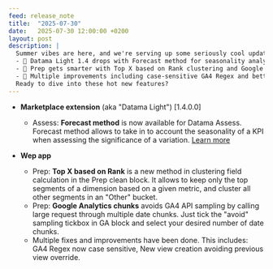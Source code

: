 ```yaml
---
feed: release_note
title:  "2025-07-30"
date:   2025-07-30 12:00:00 +0200
layout: post
description: |
  Summer vibes are here, and we're serving up some seriously cool updates! 🏖️
  - 🏪 Datama Light 1.4 drops with Forecast method for seasonality analysis in Assess
  - 🧹 Prep gets smarter with Top X based on Rank clustering and Google Analytics chunks to avoid sampling
  - 🔧 Multiple improvements including case-sensitive GA4 Regex and better view creation
  Ready to dive into these hot new features?
---
```


* **Marketplace extension** (aka "Datama Light") [1.4.0.0]
  * Assess: **Forecast method** is now available for Datama Assess. Forecast method allows to take in to account the seasonality of a KPI when assessing the significance of a variation. [Learn more]({{site.url}}/{{site.baseurl}}/extensions/datama-assess/concept.html#4--forecast)

* **Wep app**
  * Prep: **Top X based on Rank** is a new method in clustering field calculation in the Prep clean block. It allows to keep only the top segments of a dimension based on a given metric, and cluster all other segments in an "Other" bucket.
  * Prep: **Google Analytics chunks** avoids GA4 API sampling by calling large request through multiple date chunks. Just tick the "avoid" sampling tickbox in GA block and select your desired number of date chunks.
  * Multiple fixes and improvements have been done. This includes: GA4 Regex now case sensitive, New view creation avoiding previous view override.
